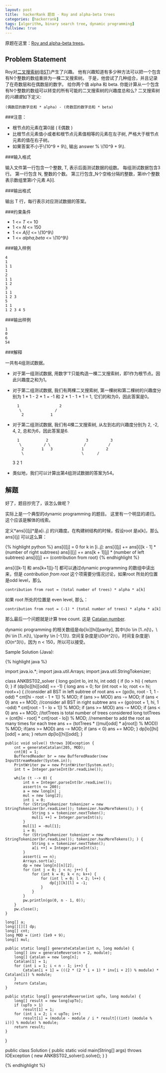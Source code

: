 ```yaml
---
layout: post
title:  hackerRank 题目 - Roy and alpha-beta trees
categories: [hackerrank]
tags: [algorithm, binary search tree, dynamic programming]
fullview: true
---
```


<script type="text/javascript" src="http://cdn.mathjax.org/mathjax/latest/MathJax.js?config=default"></script>

原题在这里：[Roy and alpha-beta trees](https://www.hackerrank.com/challenges/roy-and-alpha-beta-trees)。

## Problem Statement 

Roy对[二叉搜索树(BST)](https://en.wikipedia.org/wiki/Binary_search_tree)产生了兴趣。 他有兴趣知道有多少种方法可以把一个包含有N个整数的数组重排为一棵二叉搜索树。 于是，他尝试了几种组合，并且记录了在奇数层和在偶数层的数字。 给你两个值 alpha 和 beta. 你能计算从一个包含有N个整数的数组可以转变的所有可能的二叉搜索树的兴趣度总和么? 二叉搜索树的*兴趣度*如下定义:  
	
	(偶数层的数字总和 * alpha) - (奇数层的数字总和 * beta)


###注意：

* 根节点的元素在第0层 ( E偶数 )
* 比根节点元素值小或者和根节点元素值相等的元素在左子树, 严格大于根节点元素的值在右子树。
* 如果答案不小于\\(10^9 + 9\\), 输出 answer % \\(10^9 + 9\\).

###输入格式

输入文件第一行包含一个整数, T, 表示后面测试数据的组数。 每组测试数据包含3行。 第一行包含 N, 整数的个数。 
第三行包含_N个空格分隔的整数，第ith个整数表示数组里第i个元素 A[i].

###输出格式

输出 T 行，每行表示对应测试数据的答案。

###约束条件

* 1 <= *T* <= 10 
* 1 <= *N* <= 150 
* 1 <= *A[i]* <= \\(10^9\\)
* 1 <= *alpha,beta* <= \\(10^9\\)

###输入样例   

	4
	1
	1 1
	1
	2
	1 1
	1 2
	3
	1 1
	1 2 3
	5
	1 1
	1 2 3 4 5
	
	
###输出样例  
	
	1
	0
	6
	54
	
###解释

一共有4组测试数据。  

* 对于第一组测试数据, 用数字’1’只能构造一棵二叉搜索树，即1作为根节点。因此兴趣度之和为1。
* 对于第二组测试数据, 我们有两棵二叉搜索树, 第一棵树和第二棵树的兴趣度分别为 1 * 1 - 2 * 1 = -1 和 2 * 1 - 1 * 1 = 1, 它们的和为0，因此答案是0。

	
		1                  2 
		 \               /
          2            1
  
* 对于第二组测试数据, 我们有4棵二叉搜索树, 从左到右的兴趣度分别为 2, -2, 4, 2, 总和为6，因此答案是6.

		1            2                 3          3  
	     \          / \               /          /
          2        1   3             1          2       
  	      \                          \      /
   	3                          2   1
* 类似地，我们可以计算出第4组测试数据的答案为54。


## 解题

好了，题目抄完了，该怎么做呢？

实际上是一个典型的dynamic programming 的题目。  这里有一个明显的递归。这个应该是解体的线索。

定义*ans[i][j]*是a[i..j] 的兴趣度。在构建树结构的时候，假设root 是a[k]，那么ans[i[j] 可以这么算：

{% highlight python %}
ans[i][j] = 0
for k in [i..j]:
	ans[i][j] += ans[i][k - 1] * (number of right subtrees) 
	ans[i][j] += ans[k + 1][j] * (number of left subtrees) 
	ans[i][j] += (contribution from root)
{% endhighlight %}

ans[i][k-1] 和 ans[k+1][j-1] 都可以通过dynamic programming 的数组中读出来，但是 *contribution from root* 这个项需要分情况讨论，如果root 所处的位置是odd level，那么   

	contribution from root = (total number of trees) * alpha * a[k]

如果 root 所处的位置是 even level, 那么：  

	contribution from root = (-1) * (total number of trees) * alpha * a[k]

那么最后一个问题就是计算 tree count. 这是 [Catalan number](http://en.wikipedia.org/wiki/Catalan_number). 

dynamic programming 的相关数组是dp[lo][hi][parity], 其中\\(lo \in [1..n]\\)，\\(hi \in [1..n]\\), \\(parity \in [-1,1]\\). 空间复杂度是\\(O(n^2)\\)，时间复杂度是\\(O(n^3)\\)，因为 n < 150，所以可以接受。

Sample Solution (Java): 

{% highlight java %}

import java.io.*;
import java.util.Arrays;
import java.util.StringTokenizer;

class ANKBST02_solver {
    long go(int lo, int hi, int odd) {
        if (lo > hi) {
            return 0;
        }
        if (dp[lo][hi][odd] == -1) {
            long ans = 0;
            for (int root = lo; root <= hi; root++) {
                //consider all BST in left subtree of root
                ans += (go(lo, root - 1, 1 -odd) * cnt[hi - root - 1 + 1]) % MOD;
                if (ans >= MOD) ans -= MOD;
                if (ans < 0) ans += MOD;
                //consider all BST in right subtree
                ans += (go(root + 1, hi, 1 -odd) * cnt[root - 1 - lo + 1]) % MOD;
                if (ans >= MOD) ans -= MOD;
                if (ans < 0) ans += MOD;
                //totTrees is total number of trees considered
                long totTrees = (cnt[hi - root] * cnt[root - lo]) % MOD;
                //remember to add the root as many times for each tree
                ans += (totTrees * ((mul[odd] * a[root]) % MOD)) % MOD;
                if(ans >= MOD) ans -= MOD;
                if (ans < 0) ans += MOD;
            }
            dp[lo][hi][odd] = ans;
        }
        return dp[lo][hi][odd];
    }

    public void solve() throws IOException {
        cnt = generateCatalan(205, MOD);
        cnt[0] = 1;
        BufferedReader br = new BufferedReader(new InputStreamReader(System.in));
        PrintWriter pw = new PrintWriter(System.out);
        int t = Integer.parseInt(br.readLine());

        while (t --> 0) {
            int n = Integer.parseInt(br.readLine());
            assert(n <= 200);
            a = new long[n] ;
            mul = new long[2];
            int i = 0;
            for (StringTokenizer tokenizer = new StringTokenizer(br.readLine()); tokenizer.hasMoreTokens(); ) {
                String s = tokenizer.nextToken();
                mul[i ++] = Integer.parseInt(s);
            }
            mul[1] = -mul[1];
            i = 0;
            for (StringTokenizer tokenizer = new StringTokenizer(br.readLine()); tokenizer.hasMoreTokens(); ) {
                String s = tokenizer.nextToken();
                a[i ++] = Integer.parseInt(s);
            }
            assert(i == n);
            Arrays.sort(a);
            dp = new long[n][n][2];
            for (int j = 0; j < n; j++) {
                for (int k = 0; k < n; k++) {
                    for (int l = 0; l < 2; l++) {
                        dp[j][k][l] = -1;
                    }
                }
            }
            pw.println(go(0, n - 1, 0));
        }
        pw.close();
    }

    long[] a;
    long[][][] dp;
    long[] cnt;
    long MOD = (int) (1e9 + 9);
    long[] mul;

    public static long[] generateCatalan(int n, long module) {
        long[] inv = generateReverse(n + 2, module);
        long[] Catalan = new long[n];
        Catalan[1] = 1;
        for (int i = 1; i < n - 1; i++) {
            Catalan[i + 1] = (((2 * (2 * i + 1) * inv[i + 2]) % module) * Catalan[i]) % module;
        }
        return Catalan;
    }

    public static long[] generateReverse(int upTo, long module) {
        long[] result = new long[upTo];
        if (upTo > 1)
            result[1] = 1;
        for (int i = 2; i < upTo; i++)
            result[i] = (module - module / i * result[((int) (module % i))] % module) % module;
        return result;
    }
}

public class Solution {
    public static void main(String[] args) throws IOException {
            new ANKBST02_solver().solve();
    }
}

{% endhighlight %}

